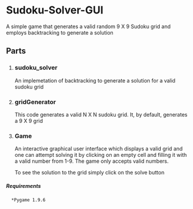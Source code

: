 # Sudoku-Solver-GUI
A simple game that generates a valid random  9 X 9 Sudoku grid and employs backtracking to generate a solution

## Parts ##

1. ### sudoku_solver ###
      An implemetation of backtracking to generate a solution for a valid sudoku grid
  
2. ### gridGenerator ###
      This code generates a valid N X N sudoku grid. It, by default, generates a 9 X 9 grid
      
3. ### Game ###
      An interactive graphical user interface which displays a valid grid and one can attempt solving it by clicking on an empty cell and       filling it with a valid number from 1-9. The game only accepts valid numbers.
      
      To see the solution to the grid simply click on the solve button
      
##### Requirements ####
      *Pygame 1.9.6
  
